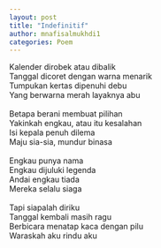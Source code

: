 ```yaml
---
layout: post
title: "Indefinitif"
author: mnafisalmukhdi1
categories: Poem
---
```

Kalender dirobek atau dibalik<br>
Tanggal dicoret dengan warna menarik<br>
Tumpukan kertas dipenuhi debu<br>
Yang berwarna merah layaknya abu<br>
<br>
Betapa berani membuat pilihan<br>
Yakinkah engkau, atau itu kesalahan<br>
Isi kepala penuh dilema<br>
Maju sia-sia, mundur binasa<br>
<br>
Engkau punya nama<br>
Engkau dijuluki legenda<br>
Andai engkau tiada<br>
Mereka selalu siaga<br>
<br>
Tapi siapalah diriku<br>
Tanggal kembali masih ragu<br>
Berbicara menatap kaca dengan pilu<br>
Waraskah aku rindu aku
